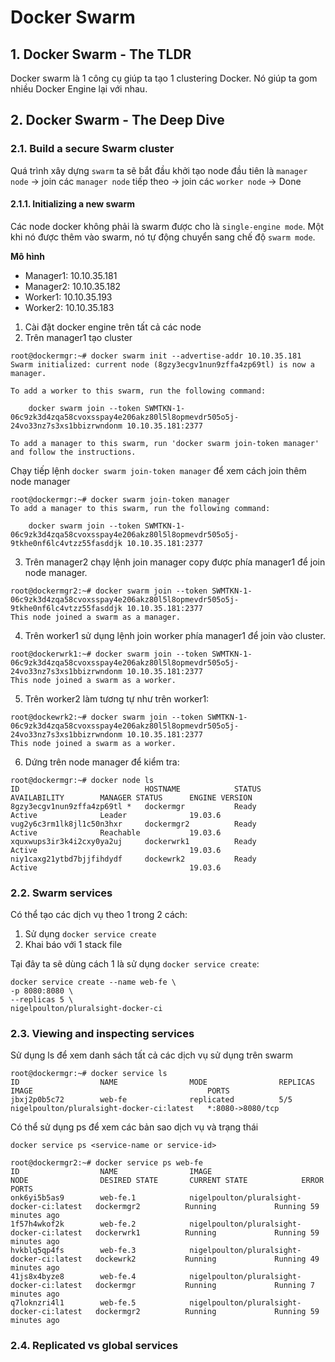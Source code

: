 # Docker Swarm

## 1. Docker Swarm - The TLDR

Docker swarm là 1 công cụ giúp ta tạo 1 clustering Docker. Nó giúp ta gom nhiều Docker Engine lại với nhau. 

## 2. Docker Swarm - The Deep Dive

### 2.1. Build a secure Swarm cluster

Quá trình xây dựng `swarm` ta sẽ bắt đầu khởi tạo node đầu tiên là `manager node` -> join các `manager node` tiếp theo -> join các `worker node` -> Done

#### 2.1.1. Initializing a new swarm

Các node docker không phải là swarm được cho là `single-engine mode`. Một khi nó được thêm vào swarm, nó tự động chuyển sang chế độ `swarm mode`. 

**Mô hình**

- Manager1: 10.10.35.181
- Manager2: 10.10.35.182
- Worker1: 10.10.35.193
- Worker2: 10.10.35.183

1. Cài đặt docker engine trên tất cả các node
2. Trên manager1 tạo cluster

```
root@dockermgr:~# docker swarm init --advertise-addr 10.10.35.181
Swarm initialized: current node (8gzy3ecgv1nun9zffa4zp69tl) is now a manager.

To add a worker to this swarm, run the following command:

    docker swarm join --token SWMTKN-1-06c9zk3d4zqa58cvoxsspay4e206akz80l5l8opmevdr505o5j-24vo33nz7s3xs1bbizrwndonm 10.10.35.181:2377

To add a manager to this swarm, run 'docker swarm join-token manager' and follow the instructions.
```

Chạy tiếp lệnh `docker swarm join-token manager` để xem cách join thêm node manager

```
root@dockermgr:~# docker swarm join-token manager
To add a manager to this swarm, run the following command:

    docker swarm join --token SWMTKN-1-06c9zk3d4zqa58cvoxsspay4e206akz80l5l8opmevdr505o5j-9tkhe0nf6lc4vtzz55fasddjk 10.10.35.181:2377
```


3. Trên manager2 chạy lệnh join manager copy được phía manager1 để join node manager.

```
root@dockermgr2:~# docker swarm join --token SWMTKN-1-06c9zk3d4zqa58cvoxsspay4e206akz80l5l8opmevdr505o5j-9tkhe0nf6lc4vtzz55fasddjk 10.10.35.181:2377
This node joined a swarm as a manager.
```

4. Trên worker1 sử dụng lệnh join worker phía manager1 để join vào cluster. 

```
root@dockerwrk1:~# docker swarm join --token SWMTKN-1-06c9zk3d4zqa58cvoxsspay4e206akz80l5l8opmevdr505o5j-24vo33nz7s3xs1bbizrwndonm 10.10.35.181:2377
This node joined a swarm as a worker.
```

5. Trên worker2 làm tương tự như trên worker1: 

```
root@dockewrk2:~# docker swarm join --token SWMTKN-1-06c9zk3d4zqa58cvoxsspay4e206akz80l5l8opmevdr505o5j-24vo33nz7s3xs1bbizrwndonm 10.10.35.181:2377
This node joined a swarm as a worker.
```

6. Dứng trên node manager để kiểm tra: 

```
root@dockermgr:~# docker node ls
ID                            HOSTNAME            STATUS              AVAILABILITY        MANAGER STATUS      ENGINE VERSION
8gzy3ecgv1nun9zffa4zp69tl *   dockermgr           Ready               Active              Leader              19.03.6
vug2y6c3rm1lk8jl1c50n3hxr     dockermgr2          Ready               Active              Reachable           19.03.6
xquxwups3ir3k4i2cxy0ya2uj     dockerwrk1          Ready               Active                                  19.03.6
niy1caxg21ytbd7bjjfihdydf     dockewrk2           Ready               Active                                  19.03.6
```

### 2.2. Swarm services

Có thể tạo các dịch vụ theo 1 trong 2 cách: 

1. Sử dụng `docker service create`
2. Khai báo với 1 stack file

Tại đây ta sẽ dùng cách 1 là sử dụng `docker service create`: 

```
docker service create --name web-fe \
-p 8080:8080 \
--replicas 5 \
nigelpoulton/pluralsight-docker-ci
```

### 2.3. Viewing and inspecting services

Sử dụng ls để xem danh sách tất cả các dịch vụ sử dụng trên swarm

```
root@dockermgr:~# docker service ls
ID                  NAME                MODE                REPLICAS            IMAGE                                       PORTS
jbxj2p0b5c72        web-fe              replicated          5/5                 nigelpoulton/pluralsight-docker-ci:latest   *:8080->8080/tcp
```

Có thể sử dụng ps để xem các bản sao dịch vụ và trạng thái

`docker service ps <service-name or service-id>`

```
root@dockermgr2:~# docker service ps web-fe
ID                  NAME                IMAGE                                       NODE                DESIRED STATE       CURRENT STATE            ERROR                         PORTS
onk6yi5b5as9        web-fe.1            nigelpoulton/pluralsight-docker-ci:latest   dockermgr2          Running             Running 59 minutes ago                  
1f57h4wkof2k        web-fe.2            nigelpoulton/pluralsight-docker-ci:latest   dockerwrk1          Running             Running 59 minutes ago                  
hvkblq5qp4fs        web-fe.3            nigelpoulton/pluralsight-docker-ci:latest   dockewrk2           Running             Running 49 minutes ago                  
41js8x4byze8        web-fe.4            nigelpoulton/pluralsight-docker-ci:latest   dockermgr           Running             Running 7 minutes ago                   
q7loknzri4l1        web-fe.5            nigelpoulton/pluralsight-docker-ci:latest   dockermgr2          Running             Running 59 minutes ago 
```

### 2.4. Replicated vs global services









